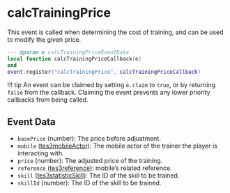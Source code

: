 # calcTrainingPrice

This event is called when determining the cost of training, and can be used to modify the given price.

```lua
--- @param e calcTrainingPriceEventData
local function calcTrainingPriceCallback(e)
end
event.register("calcTrainingPrice", calcTrainingPriceCallback)
```

!!! tip
	An event can be claimed by setting `e.claim` to `true`, or by returning `false` from the callback. Claiming the event prevents any lower priority callbacks from being called.

## Event Data

* `basePrice` (number): The price before adjustment.
* `mobile` ([tes3mobileActor](../../types/tes3mobileActor)): The mobile actor of the trainer the player is interacting with.
* `price` (number): The adjusted price of the training.
* `reference` ([tes3reference](../../types/tes3reference)): mobile’s related reference.
* `skill` ([tes3statisticSkill](../../types/tes3statisticSkill)): The ID of the skill to be trained.
* `skillId` (number): The ID of the skill to be trained.

